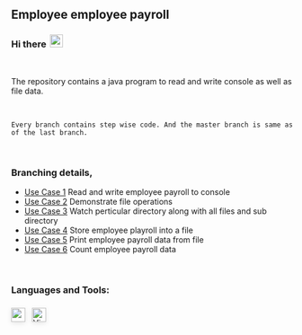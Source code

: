 ## Employee employee payroll

### Hi there <img width="23px" style="margin-bottom:-2.5px; margin-left:3px;" src="https://emojipedia-us.s3.dualstack.us-west-1.amazonaws.com/thumbs/120/apple/271/waving-hand_1f44b.png" />

<br />

The repository contains a java program to read and write console as well as file data.
 
<br />

```
Every branch contains step wise code. And the master branch is same as of the last branch.
```

<br />

### Branching details,

- [Use Case 1](https://github.com/imatharv/Java-Employee-Payroll/tree/use-case-1 "Read and write employee payroll to console") Read and write employee payroll to console
- [Use Case 2](https://github.com/imatharv/Java-Employee-Payroll/tree/use-case-2 "Demonstrate file operations") Demonstrate file operations
- [Use Case 3](https://github.com/imatharv/Java-Employee-Payroll/tree/use-case-3 "Watch perticular directory along with all files and sub directory") Watch perticular directory along with all files and sub directory
- [Use Case 4](https://github.com/imatharv/Java-Employee-Payroll/tree/use-case-4 "Store employee playroll into  a file") Store employee playroll into  a file
- [Use Case 5](https://github.com/imatharv/Java-Employee-Payroll/tree/use-case-5 "Print employee payroll data") Print employee payroll data from file
- [Use Case 6](https://github.com/imatharv/Java-Employee-Payroll/tree/use-case-6 "Count employee payroll data") Count employee payroll data

<br />

### Languages and Tools:

<img align="left" alt="" width="25px"  style="margin:6px 0px; box-shadow: 0rem .15rem .5rem rgba(0,0,0,.1);" src="https://encrypted-tbn0.gstatic.com/images?q=tbn:ANd9GcQRiHfsdHKJSiDEG8DK9IrdDGrdA-RwYqTYAuY9WuNJodRKOxngRHQI2fxLfnDRCpsm52o&usqp=CAU" />

<img align="left" alt="Visual studio code" width="25px" style="margin:6px 12px; box-shadow: 0rem .15rem .5rem rgba(0,0,0,.1);" src="https://cdn.freebiesupply.com/logos/large/2x/eclipse-11-logo-png-transparent.png" />


<br />
<br />
<br />

[instagram]: https://instagram.com/the.jpeg.creator/
[linkedin]: https://linkedin.com/in/atharva-a-joshi/
